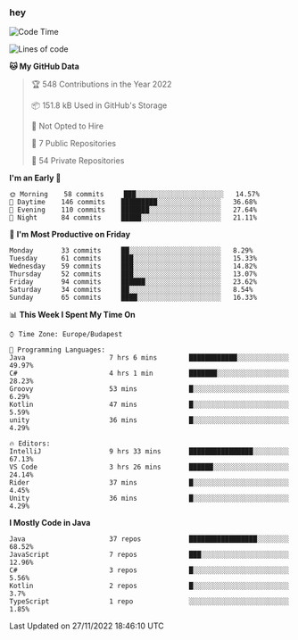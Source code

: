 ### hey

<!--START_SECTION:waka-->
![Code Time](http://img.shields.io/badge/Code%20Time-827%20hrs%2036%20mins-blue)

![Lines of code](https://img.shields.io/badge/From%20Hello%20World%20I%27ve%20Written-568%20Thousand%20lines%20of%20code-blue)

**🐱 My GitHub Data** 

> 🏆 548 Contributions in the Year 2022
 > 
> 📦 151.8 kB Used in GitHub's Storage 
 > 
> 🚫 Not Opted to Hire
 > 
> 📜 7 Public Repositories 
 > 
> 🔑 54 Private Repositories  
 > 
**I'm an Early 🐤** 

```text
🌞 Morning    58 commits     ███░░░░░░░░░░░░░░░░░░░░░░   14.57% 
🌆 Daytime    146 commits    █████████░░░░░░░░░░░░░░░░   36.68% 
🌃 Evening    110 commits    ███████░░░░░░░░░░░░░░░░░░   27.64% 
🌙 Night      84 commits     █████░░░░░░░░░░░░░░░░░░░░   21.11%

```
📅 **I'm Most Productive on Friday** 

```text
Monday       33 commits     ██░░░░░░░░░░░░░░░░░░░░░░░   8.29% 
Tuesday      61 commits     ███░░░░░░░░░░░░░░░░░░░░░░   15.33% 
Wednesday    59 commits     ███░░░░░░░░░░░░░░░░░░░░░░   14.82% 
Thursday     52 commits     ███░░░░░░░░░░░░░░░░░░░░░░   13.07% 
Friday       94 commits     ██████░░░░░░░░░░░░░░░░░░░   23.62% 
Saturday     34 commits     ██░░░░░░░░░░░░░░░░░░░░░░░   8.54% 
Sunday       65 commits     ████░░░░░░░░░░░░░░░░░░░░░   16.33%

```


📊 **This Week I Spent My Time On** 

```text
⌚︎ Time Zone: Europe/Budapest

💬 Programming Languages: 
Java                     7 hrs 6 mins        ████████████░░░░░░░░░░░░░   49.97% 
C#                       4 hrs 1 min         ███████░░░░░░░░░░░░░░░░░░   28.23% 
Groovy                   53 mins             █░░░░░░░░░░░░░░░░░░░░░░░░   6.29% 
Kotlin                   47 mins             █░░░░░░░░░░░░░░░░░░░░░░░░   5.59% 
unity                    36 mins             █░░░░░░░░░░░░░░░░░░░░░░░░   4.29%

🔥 Editors: 
IntelliJ                 9 hrs 33 mins       ████████████████░░░░░░░░░   67.13% 
VS Code                  3 hrs 26 mins       ██████░░░░░░░░░░░░░░░░░░░   24.14% 
Rider                    37 mins             █░░░░░░░░░░░░░░░░░░░░░░░░   4.45% 
Unity                    36 mins             █░░░░░░░░░░░░░░░░░░░░░░░░   4.29%

```

**I Mostly Code in Java** 

```text
Java                     37 repos            █████████████████░░░░░░░░   68.52% 
JavaScript               7 repos             ███░░░░░░░░░░░░░░░░░░░░░░   12.96% 
C#                       3 repos             █░░░░░░░░░░░░░░░░░░░░░░░░   5.56% 
Kotlin                   2 repos             █░░░░░░░░░░░░░░░░░░░░░░░░   3.7% 
TypeScript               1 repo              ░░░░░░░░░░░░░░░░░░░░░░░░░   1.85%

```



 Last Updated on 27/11/2022 18:46:10 UTC
<!--END_SECTION:waka-->
